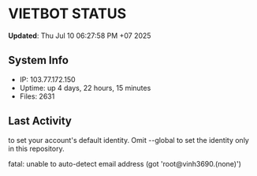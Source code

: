 # VIETBOT STATUS
**Updated**: Thu Jul 10 06:27:58 PM +07 2025

## System Info
- IP: 103.77.172.150
- Uptime: up 4 days, 22 hours, 15 minutes
- Files: 2631

## Last Activity

to set your account's default identity.
Omit --global to set the identity only in this repository.

fatal: unable to auto-detect email address (got 'root@vinh3690.(none)')
